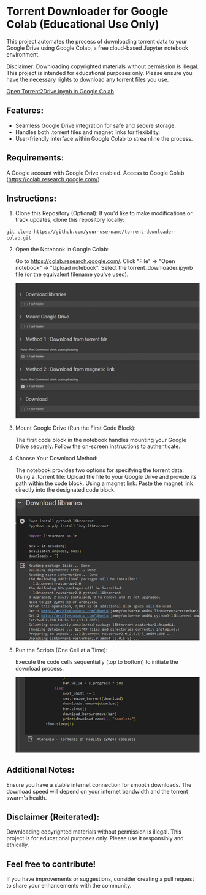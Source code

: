 # Torrent Downloader for Google Colab (Educational Use Only)

This project automates the process of downloading torrent data to your Google Drive using Google Colab, a free cloud-based Jupyter notebook environment.

Disclaimer: Downloading copyrighted materials without permission is illegal. This project is intended for educational purposes only. Please ensure you have the necessary rights to download any torrent files you use.

[Open Torrent2Drive.ipynb in Google Colab](https://colab.research.google.com/github/AdarshBP/Torrent2Gdrive/blob/main/Torrent2Drive.ipynb)


## Features:

* Seamless Google Drive integration for safe and secure storage.
* Handles both .torrent files and magnet links for flexibility.
* User-friendly interface within Google Colab to streamline the process.

## Requirements:

A Google account with Google Drive enabled.
Access to Google Colab (https://colab.research.google.com/)

## Instructions:

1. Clone this Repository (Optional):
If you'd like to make modifications or track updates, clone this repository locally:

```
git clone https://github.com/your-username/torrent-downloader-colab.git
```

2. Open the Notebook in Google Colab:

    Go to https://colab.research.google.com/.
    Click "File" -> "Open notebook" -> "Upload notebook".
    Select the torrent_downloader.ipynb file (or the equivalent filename you've used).

    ![Overview](/assests/overview.jpg)

3. Mount Google Drive (Run the First Code Block):

    The first code block in the notebook handles mounting your Google Drive securely. Follow the on-screen instructions to authenticate.

4. Choose Your Download Method:

    The notebook provides two options for specifying the torrent data:
    Using a .torrent file: Upload the file to your Google Drive and provide its path within the code block.
    Using a magnet link: Paste the magnet link directly into the designated code block.


    ![Step1](/assests/Step1.jpg)

5. Run the Scripts (One Cell at a Time):

    Execute the code cells sequentially (top to bottom) to initiate the download process.

    ![Step2](/assests/Step3.jpg)

## Additional Notes:

Ensure you have a stable internet connection for smooth downloads.
The download speed will depend on your internet bandwidth and the torrent swarm's health.

## Disclaimer (Reiterated):

Downloading copyrighted materials without permission is illegal. This project is for educational purposes only. Please use it responsibly and ethically.

## Feel free to contribute!

If you have improvements or suggestions, consider creating a pull request to share your enhancements with the community.
